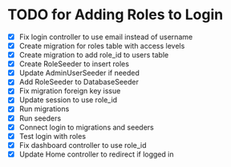 # TODO for Adding Roles to Login

- [x] Fix login controller to use email instead of username
- [x] Create migration for roles table with access levels
- [x] Create migration to add role_id to users table
- [x] Create RoleSeeder to insert roles
- [x] Update AdminUserSeeder if needed
- [x] Add RoleSeeder to DatabaseSeeder
- [x] Fix migration foreign key issue
- [x] Update session to use role_id
- [x] Run migrations
- [x] Run seeders
- [x] Connect login to migrations and seeders
- [x] Test login with roles
- [x] Fix dashboard controller to use role_id
- [x] Update Home controller to redirect if logged in
